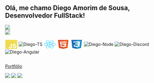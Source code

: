 ## Olá, me chamo Diego Amorim de Sousa, Desenvolvedor FullStack!

<div style="display: flex; flex-direction: column; align-items: flex-start;">
  <img src="https://github-readme-stats.vercel.app/api?username=DiegoAmorimDeSousa&hide=contribs,issues,stars&count_private=true&show_icons=true&theme=radical" />
  <img src="https://github-readme-stats.vercel.app/api/top-langs/?username=DiegoAmorimDeSousa&hide=contribs,issues,stars&count_private=true&show_icons=true&theme=radical" />
</div>
  
<div style="display: inline_block"><br>
  <img align="center" alt="Diego-Js" height="30" width="40" src="https://raw.githubusercontent.com/devicons/devicon/master/icons/javascript/javascript-plain.svg">
  <img align="center" alt="Diego-TS" height="30" width="40" src="https://cdn.jsdelivr.net/gh/devicons/devicon/icons/typescript/typescript-original.svg" />        
  <img align="center" alt="Diego-React" height="30" width="40" src="https://raw.githubusercontent.com/devicons/devicon/master/icons/react/react-original.svg">
  <img align="center" alt="Diego-HTML" height="30" width="40" src="https://raw.githubusercontent.com/devicons/devicon/master/icons/html5/html5-original.svg">
  <img align="center" alt="Diego-CSS" height="30" width="40" src="https://raw.githubusercontent.com/devicons/devicon/master/icons/css3/css3-original.svg">
  <img align="center" alt="Diego-Node" height="30" width="40" src="https://cdn.jsdelivr.net/gh/devicons/devicon/icons/nodejs/nodejs-original.svg" />
  <img align="center" alt="Diego-Discord" height="30" width="40" src="https://cdn.jsdelivr.net/gh/devicons/devicon@latest/icons/discordjs/discordjs-original.svg" />
  <img align="center" alt="Diego-Angular" height="30" width="40" src="https://cdn.jsdelivr.net/gh/devicons/devicon@latest/icons/angularjs/angularjs-original.svg" />
</div>
  
##

  <a href="https://portfolio-git-main-diegoamorimdesousa.vercel.app/" target="_blank">Portfólio</a>
 
<div> 
  <a href="https://instagram.com/diiiego_ss" target="_blank"><img src="https://img.shields.io/badge/-Instagram-%23E4405F?style=for-the-badge&logo=instagram&logoColor=white" target="_blank"></a>
  <a href = "mailto:diegoASsousa@gmail.com"><img src="https://img.shields.io/badge/-Gmail-%23333?style=for-the-badge&logo=gmail&logoColor=white" target="_blank"></a>
  <a href="https://www.linkedin.com/in/diego-amorim-de-sousa-098b04198/" target="_blank"><img src="https://img.shields.io/badge/-LinkedIn-%230077B5?style=for-the-badge&logo=linkedin&logoColor=white" target="_blank"></a> 
 
</div>
